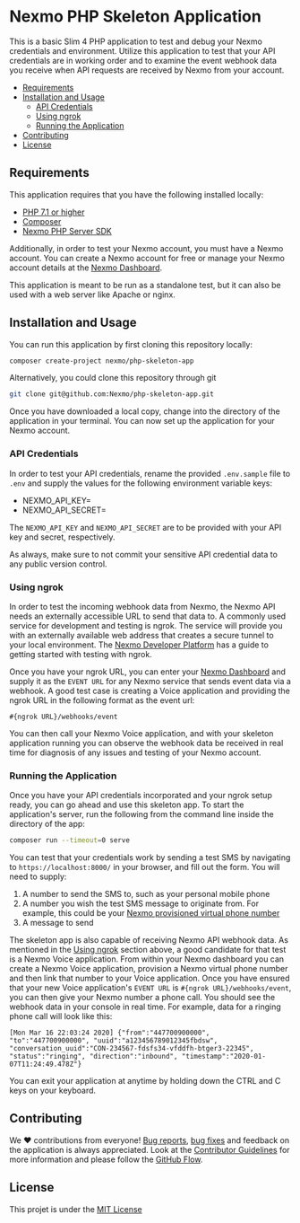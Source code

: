 # Nexmo PHP Skeleton Application

This is a basic Slim 4 PHP application to test and debug your Nexmo credentials and environment. Utilize this application to test that your API credentials are in working order and to examine the event webhook data you receive when API requests are received by Nexmo from your account.

* [Requirements](#requirements)
* [Installation and Usage](#installation-and-usage)
  * [API Credentials](#api-credentials)
  * [Using ngrok](#using-ngrok)
  * [Running the Application](#running-the-application)
* [Contributing](#contributing)
* [License](#license)

## Requirements

This application requires that you have the following installed locally:

* [PHP 7.1 or higher](https://www.php.net/)
* [Composer](https://getcomposer.org/)
* [Nexmo PHP Server SDK](https://packagist.org/packages/nexmo/client)

Additionally, in order to test your Nexmo account, you must have a Nexmo account. You can create a Nexmo account for free or manage your Nexmo account details at the [Nexmo Dashboard](https://dashboard.nexmo.com).

This application is meant to be run as a standalone test, but it can also be used with a web server like Apache or nginx.

## Installation and Usage

You can run this application by first cloning this repository locally:

```bash
composer create-project nexmo/php-skeleton-app
```

Alternatively, you could clone this repository through git

```bash
git clone git@github.com:Nexmo/php-skeleton-app.git
```

Once you have downloaded a local copy, change into the directory of the application in your terminal. You can now set up the application for your Nexmo account.

### API Credentials

In order to test your API credentials, rename the provided `.env.sample` file to `.env` and supply the values for the following environment variable keys:

* NEXMO_API_KEY=
* NEXMO_API_SECRET=

The `NEXMO_API_KEY` and `NEXMO_API_SECRET` are to be provided with your API key and secret, respectively. 

As always, make sure to not commit your sensitive API credential data to any public version control. 

### Using ngrok

In order to test the incoming webhook data from Nexmo, the Nexmo API needs an externally accessible URL to send that data to. A commonly used service for development and testing is ngrok. The service will provide you with an externally available web address that creates a secure tunnel to your local environment. The [Nexmo Developer Platform](https://developer.nexmo.com/concepts/guides/testing-with-ngrok) has a guide to getting started with testing with ngrok. 

Once you have your ngrok URL, you can enter your [Nexmo Dashboard](https://dashboard.nexmo.com) and supply it as the `EVENT URL` for any Nexmo service that sends event data via a webhook. A good test case is creating a Voice application and providing the ngrok URL in the following format as the event url: 

`#{ngrok URL}/webhooks/event`

You can then call your Nexmo Voice application, and with your skeleton application running you can observe the webhook data be received in real time for diagnosis of any issues and testing of your Nexmo account.

### Running the Application

Once you have your API credentials incorporated and your ngrok setup ready, you can go ahead and use this skeleton app. To start the application's server, run the following from the command line inside the directory of the app:

```bash
composer run --timeout=0 serve
```

You can test that your credentials work by sending a test SMS by navigating to `https://localhost:8000/` in your browser, and fill out the form. You will need to supply:

1. A number to send the SMS to, such as your personal mobile phone
2. A number you wish the test SMS message to originate from. For example, this could be your [Nexmo provisioned virtual phone number](https://developer.nexmo.com/numbers/overview)
3. A message to send

The skeleton app is also capable of receiving Nexmo API webhook data. As mentioned in the [Using ngrok](#using-ngrok) section above, a good candidate for that test is a Nexmo Voice application. From within your Nexmo dashboard you can create a Nexmo Voice application, provision a Nexmo virtual phone number and then link that number to your Voice application. Once you have ensured that your new Voice application's `EVENT URL` is `#{ngrok URL}/webhooks/event`, you can then give your Nexmo number a phone call. You should see the webhook data in your console in real time. For example, data for a ringing phone call will look like this:

```
[Mon Mar 16 22:03:24 2020] {"from":"447700900000", "to":"447700900000", "uuid":"a123456789012345fbdsw", "conversation_uuid":"CON-234567-fdsfs34-vfddfh-btger3-22345", "status":"ringing", "direction":"inbound", "timestamp":"2020-01-07T11:24:49.478Z"}
```

You can exit your application at anytime by holding down the CTRL and C keys on your keyboard.

## Contributing

We ❤️ contributions from everyone! [Bug reports](https://github.com/Nexmo/php-skeleton-app/issues), [bug fixes](https://github.com/Nexmo/php-skeleton-app/pulls) and feedback on the application is always appreciated. Look at the [Contributor Guidelines](https://github.com/Nexmo/php-skeleton-app/blob/master/CONTRIBUTING.md) for more information and please follow the [GitHub Flow](https://guides.github.com/introduction/flow/index.html).

## License

This projet is under the [MIT License](LICENSE.md)
